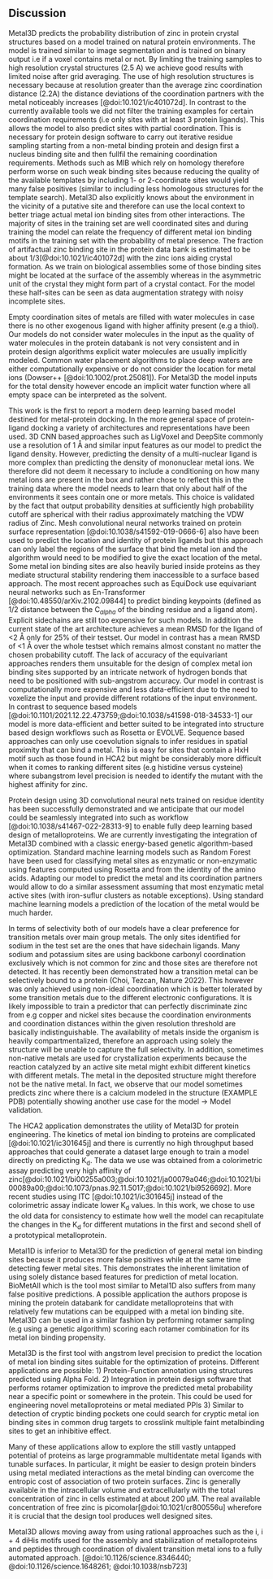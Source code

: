 
## Discussion


Metal3D predicts the probability distribution of zinc in protein crystal structures based on a model trained on natural protein environments. The model is trained similar to image segmentation and is trained on binary output i.e if a voxel contains metal or not. By limiting the training samples to high resolution crystal structures (2.5 A) we achieve good results with limited noise after grid averaging. The use of high resolution structures is necessary because at resolution greater than the average zinc coordination distance (2.2A) the distance deviations of the coordination partners with the metal noticeably increases [@doi:10.1021/ic401072d]. 
In contrast to the currently available tools we did not filter the training examples for certain coordination requirements (i.e only sites with at least 3 protein ligands). This allows the model to also predict sites with partial coordination. This is necessary for protein design software to carry out iterative residue sampling starting from a non-metal binding protein and design first a nucleus binding site and then fullfil the remaining coordination requirements. Methods such as MIB which rely on homology therefore perform worse on such weak binding sites because reducing the quality of the available templates by including 1- or 2-coordinate sites would yield many false positives (similar to including less homologous structures for the template search).  Metal3D also explicitly knows about the environment in the vicinity of a putative site and therefore can use the local context to better triage actual metal ion binding sites from other interactions. 
The majority of sites in the training set are well coordinated sites and during training the model can relate the frequency of different metal ion binding motifs in the training set with the probability of metal presence. The fraction of artifactual zinc binding site in the protein data bank is estimated to be about 1/3[@doi:10.1021/ic401072d] with the zinc ions aiding crystal formation. As we train on biological assemblies some of those binding sites might be located at the surface of the assembly whereas in the asymmetric unit of the crystal they might form part of a crystal contact. For the model these half-sites can be seen as data augmentation strategy with noisy incomplete sites. 

Empty coordination sites of metals are filled with water molecules in case there is no other exogenous ligand with higher affinity present (e.g a thiol). Our models do not consider water molecules in the input as the quality of water molecules in the protein databank is not very consistent and in protein design algorithms explicit water molecules are usually implicitly modeled. Common water placement algorithms to place deep waters are either computationally expensive or do not consider the location for metal ions (Dowser++ [@doi:10.1002/prot.25081]). For Metal3D the model inputs for the total density however encode an implicit water function where all empty space can be interpreted as the solvent. <!--For Metal1D sites with water ligands were excluded in the training which might explain part of its worse performance with respect to Metal3D. -->

This work is the first to report a modern deep learning based model destined for metal-protein docking. In the more general space of protein-ligand docking a variety of architectures and representations have been used. 3D CNN based approaches such as LigVoxel and DeepSite commonly use a resolution of 1 Å and similar input features as our model to predict the ligand density. However, predicting the density of a multi-nuclear ligand is more complex than predicting the density of mononuclear metal ions. We therefore did not deem it necessary to include a conditioning on how many metal ions are present in the box and rather chose to reflect this in the training data where the model needs to learn that only about half of the environments it sees contain one or more metals. This choice is validated by the fact that output probability densities at sufficiently high probability cutoff are spherical with their radius approximately matching the VDW radius of Zinc.  Mesh convolutional neural networks trained on  protein surface representation [@doi:10.1038/s41592-019-0666-6] also have been used to predict the location and identity of protein ligands but this approach can only label the regions of the surface that bind the metal ion and the algorithm would need to be modified to give the exact location of the metal. Some metal ion binding sites are also heavily buried inside proteins as they mediate structural stability rendering them inaccessible to a surface based approach. The most recent approaches such as EquiDock use equivariant neural networks such as En-Transformer [@doi:10.48550/arXiv.2102.09844] to predict binding keypoints (defined as 1/2 distance between the C$_{alpha}$ of the binding residue and a ligand atom). Explicit sidechains are still too expensive for such models. In addition the current state of the art architecture achieves a mean RMSD for the ligand of <2 Å only for 25% of their testset. Our model in contrast has a mean RMSD of <1 Å over the whole testset which remains almost constant no matter the chosen probability cutoff. The lack of accuracy of the equivariant approaches renders them unsuitable for the design of complex metal ion binding sites supported by an intricate network of hydrogen bonds that need to be positioned with sub-angstrom accuracy. Our model in contrast is computationally more expensive and less data-efficient due to the need to voxelize the input and provide different rotations of the input environment. 
In contrast to sequence based models [@doi:10.1101/2021.12.22.473759;@doi:10.1038/s41598-018-34533-1] our model is more data-efficient and better suited to be integrated into structure based design workflows such as Rosetta or EVOLVE. Sequence based approaches can only use coevolution signals to infer residues in spatial proximity that can bind a metal. This is easy for sites that contain a HxH motif such as those found in HCA2 but might be considerably more difficult when it comes to ranking different sites (e.g histidine versus cysteine) where subangstrom level precision is needed to identify the mutant with the highest affinity for zinc.

Protein design using 3D convolutional neural nets trained on residue identity has been successfully demonstrated and we anticipate that our model could be seamlessly integrated into such as workflow [@doi:10.1038/s41467-022-28313-9] to enable fully deep learning based design of metalloproteins. We are currently investigating the integration of Metal3D combined with a classic energy-based genetic algorithm-based optimization. Standard machine learning models such as Random Forest have been used for classifying metal sites as enzymatic or non-enzymatic using features computed using Rosetta and from the identity of the amino acids. Adapting our model to predict the metal and its coordination partners would allow to do a similar assessment assuming that most enzymatic metal active sites (with iron-suflur clusters as notable exceptions). Using standard machine learning models a prediction of the location of the metal would be much harder.  



In terms of selectivity both of our models have a clear preference for transition metals over main group metals. The only sites identified for sodium in the test set are the ones that have sidechain ligands. Many sodium and potassium sites are using backbone carbonyl coordination exclusively which is not common for zinc and those sites are therefore not detected. It has recently been demonstrated how a transition metal can be selectively bound to a protein (Choi, Tezcan, Nature 2022). This however was only achieved using non-ideal coordination which is better tolerated by some transition metals due to the different electronic configurations. It is likely impossible to train a predictor that can perfectly discriminate zinc from e.g copper and nickel sites because the coordination environments and coordination distances within the given resolution threshold are basically indistinguishable. The availability of metals inside the organism is heavily compartmentalized, therefore an approach using solely the structure will be unable to capture the full selectivity. In addition, sometimes non-native metals are used for crystallization experiments because the reaction catalyzed by an active site metal might exhibit different kinetics with different metals. The metal in the deposited structure might therefore not be the native metal. In fact, we observe that our model sometimes predicts zinc where there is a calcium modeled in the structure (EXAMPLE PDB) potentially showing another use case for the model -> Model validation.

The HCA2 application demonstrates the utility of Metal3D for protein engineering. The kinetics of metal ion binding to proteins are complicated [@doi:10.1021/ic301645j] and there is currently no high throughput based approaches that could generate a dataset large enough to train a model directly on predicting K<sub>d</sub>. The data we use was obtained from a colorimetric assay predicting very high affinity of zinc[@doi:10.1021/bi00255a003;@doi:10.1021/ja00079a046;@doi:10.1021/bi00089a00;@doi:10.1073/pnas.92.11.5017;@doi:10.1021/bi9526692]. More recent studies using ITC [@doi:10.1021/ic301645j] instead of the colorimetric assay indicate lower  K<sub>d</sub> values. In this work, we chose to use the old data for consistency to estimate how well the model can recapitulate the changes in the  K<sub>d</sub> for different mutations in the first and second shell of a prototypical metalloprotein. 

Metal1D is inferior to Metal3D for the prediction of general metal ion binding sites because it produces more false positives while at the same time detecting fewer metal sites. This demonstrates the inherent limitation of using solely distance based features for prediction of metal location. BioMetAll which is the tool most similar to Metal1D also suffers from many false positive predictions. A possible application the authors propose is mining the protein databank for candidate metalloproteins that with relatively few mutations can be equipped with a metal ion binding site. Metal3D can be used in a similar fashion by performing rotamer sampling (e.g using a genetic algorithm) scoring each rotamer combination for its metal ion binding propensity. 


Metal3D is the first tool with angstrom level precision to predict the location of metal ion binding sites suitable for the optimization of proteins. Different applications are possible: 1) Protein-Function annotation using structures predicted using Alpha Fold. 2) Integration in protein design software that performs rotamer optimization to improve the predicted metal probability near a specific point or somewhere in the protein. This could be used for engineering novel metalloproteins or metal mediated PPIs  3) Similar to detection of cryptic binding pockets one could search for cryptic metal ion binding sites in common drug targets  to  crosslink multiple faint metalbinding sites to get an inhibitive effect. 

Many of these applications allow to explore the still vastly untapped potential of proteins as large programmable multidentate metal ligands with tunable surfaces. In particular, it might be easier to design protein binders using metal mediated interactions as the metal binding can overcome the entropic cost of association of two protein surfaces. Zinc is generally available in the intracellular volume and extracellularly with the total concentration of zinc in cells estimated at about 200 μM. The real available concentration of free zinc is picomolar[@doi:10.1021/cr800556u] wherefore it is crucial that the design tool produces well designed sites. 

Metal3D allows moving away from using rational approaches such as the  i, i + 4 diHis motifs used for the assembly and stabilization of metalloproteins and peptides through coordination of divalent transition metal ions to a fully automated approach. [@doi:10.1126/science.8346440; @doi:10.1126/science.1648261; @doi:10.1038/nsb723]

<!-- 
Choice of resolution cutoff
Zinc The average bond length corresponds to a resolution of ∼2.2 Å. Also, the deviation increases noticeably after the resolution exceeds 2.5 Å. [@doi:10.1021/ic401072d]

Why were nucleic structures excluded? Why include all zinc sites and not just the good ones?


model choice? Why are CNNs better than equivariant approaches for this kind of work?. Recent work EquiDock uses no sidechains at all, gets ligand RMSD where only 25% are under a 2 threshold, https://arxiv.org/pdf/2202.05146.pdf Mean RMSD 8.3 A, Centroid 42.4


MIB discards all sites with less than 2 coordination partners so it will not be able to identify labile binding sites. 

Discuss 4L99 which is one of the FN for the model. Here are Lysine next to the zinc and therefore probability is low.Could be wrongly modeled (carboxlyated lysine instead of normal lysine) [@doi:10.1016/S0022-2836(02)00422-9] but some leucyl aminopeptidases also have this coordination. (check 10.1515/BC.2006.191 to find mechanism)


discuss why water molecules were not considered. considered only implicitly. Might be integrated in future but needs quality check for existing waters in training/test set 
Methods [References Dowser] that place deep waters but they do not know about metals. 


Lack in selectivity could be related to smoothing the gaussian quite a bit when training (anything >0.05) is a hit. 
Resolution of grid might be an issue 
Might be improved by improving the grid resolution to 0.5  

Discuss selectivity. E.g based on [@doi:10.1073/pnas.0906852107]. Zinc prefers tetrahedral coordination, whereas e.g copper(II) (and maybe CU(I)- check it) prefers square planar which might explain a bit lower selctivity. In the work by Tezcan the protein assemblies form different complexes with the different metals. 

General implications for the faint metal ion binding sites detected using the model: This is evident from the fact that unstructured polypeptides and folded proteins alike often form aggregates in the presence of high concentrations of transition metals.
Once the entropic cost of association is overcome, the resulting noncovalent interfaces can be optimized through additional mutations
 These nonspecific interactions could explain why free zinc concentration is tightly controlled in cellular environments; the total concentration of zinc in cells is about 200 μM, but the concentration of free zinc is only picomolar[@doi:10.1021/cr800556u].

From a practical inorganic chemical viewpoint individual proteins can be utilized as large polydentate ligands that bring along the advantage of having extensive functionalizable surfaces. From a functional perspective metals possess properties such as Lewis acidity and redox reactivity that enable them to carry out catalytic transformations not accessible by organic building blocks.

Our tool allows to move away from using rational approaches such as the  i, i + 4 diHis motifs used for the assembly and stabilization of metalloproteins and peptides through coordination of divalent transition metal ions to a more knowledgebased approach. [@doi:10.1126/science.8346440; @doi:10.1126/science.1648261; @doi:10.1038/nsb723]


Moreover, one-third of the zinc ions present in crystal structures are artifacts, merely aiding crystal formation and packing with no biological significance [@doi:10.1021/ic401072d]

 The small size of the Zn(II) cation (∼74 pm for four-coordinate and ∼88 pm for six-coordinate ion) prevents higher coordination numbers due to molecular repulsion and higher energy orbitals

Discussion with DeepSite which uses a sliding box approach and does not give individual residue scores. Therefore less useful for protein design. -->


 <!-- KD values discussion (new ITC data vs. old data by Kiefer, Fierke etc): 
 
 Old method: Enzyme-
bound zinc (E—Zn) was quantitated using the colorimetric
4-(2-pyridylazo)resorcinol (PAR) method of Hunt et al.
(1984) and measuring the absorbance at 500 nm. 4-(2-Pyridylazo)resorcinol (PAR) is a dibasic acid that forms the protonated complexes with most metal ions. It serves as a metallochromic indicator and is suitable as a chromogenic agent for the quantitative determination of over 50 elements.

removing unbound zinc by chromatography on a
PD-10 column, and measuring the protein concentration and
bound zinc concentration in the eluant using the PAR assay
(Hunt et al., 1984).
The concentration of free zinc in the
dialysis buffer was calculated from the Tris—zinc stability
constants (Dawson et al., 1986). The dissociation constant
was calculated using KaleidaGraph program with eq:
[E-ZN]/[E]tot = C/(1+Kd/[Zn]free)

Newer method: [@doi:10.1021/ic301645j]
 -->
